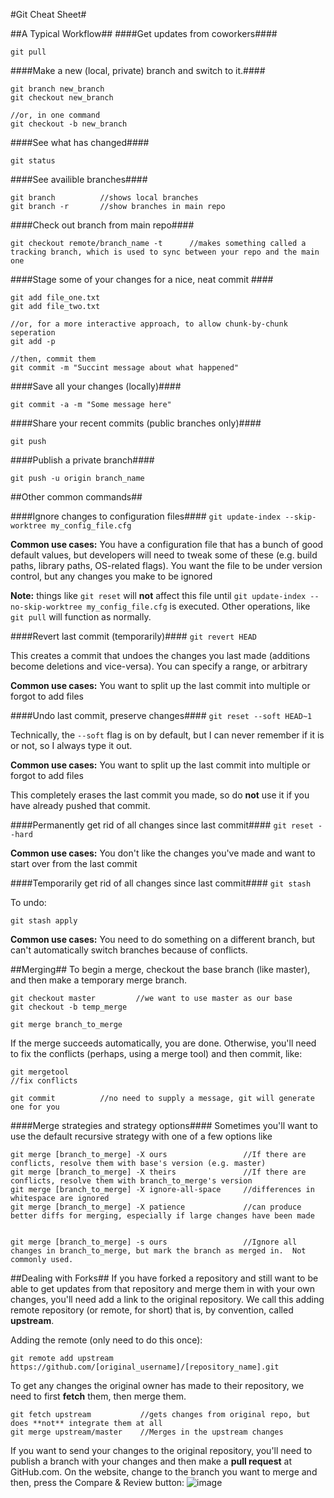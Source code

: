 #Git Cheat Sheet#

##A Typical Workflow##
####Get updates from coworkers####

`git pull` 

####Make a new (local, private) branch and switch to it.####
```
git branch new_branch
git checkout new_branch

//or, in one command
git checkout -b new_branch
```

####See what has changed####
```
git status
```

####See availible branches####
```
git branch 			//shows local branches
git branch -r 		//show branches in main repo
```

####Check out branch from main repo####
````
git checkout remote/branch_name -t 		//makes something called a tracking branch, which is used to sync between your repo and the main one
````

####Stage some of your changes for a nice, neat commit ####
```
git add file_one.txt
git add file_two.txt

//or, for a more interactive approach, to allow chunk-by-chunk seperation
git add -p

//then, commit them
git commit -m "Succint message about what happened"
```

####Save all your changes (locally)####
```
git commit -a -m "Some message here"
```

####Share your recent commits (public branches only)####
```
git push
```

####Publish a private branch####
```
git push -u origin branch_name
```


##Other common commands##

####Ignore changes to configuration files####
`git update-index --skip-worktree my_config_file.cfg`

**Common use cases:** You have a configuration file that has a bunch of good default values, but developers will need to tweak some of these (e.g. build paths, library paths, OS-related flags).  You want the file to be under version control, but any changes you make to be ignored

**Note:** things like `git reset` will **not** affect this file until `git update-index --no-skip-worktree my_config_file.cfg` is executed.  Other operations, like `git pull` will function as normally.

####Revert last commit (temporarily)####
`git revert HEAD`

This creates a commit that undoes the changes you last made (additions become deletions and vice-versa).  You can specify a range, or arbitrary

**Common use cases:** You want to split up the last commit into multiple or forgot to add files



####Undo last commit, preserve changes####
`git reset --soft HEAD~1`

Technically, the `--soft` flag is on by default, but I can never remember if it is or not, so I always type it out.

**Common use cases:** You want to split up the last commit into multiple or forgot to add files

This completely erases the last commit you made, so do **not** use it if you have already pushed that commit.


####Permanently get rid of all changes since last commit####
`git reset --hard`

**Common use cases:** You don't like the changes you've made and want to start over from the last commit

####Temporarily get rid of all changes since last commit####
`git stash`

To undo:

`git stash apply`

**Common use cases:** You need to do something on a different branch, but can't automatically switch branches because of conflicts.

##Merging##
To begin a merge, checkout the base branch (like master), and then make a temporary merge branch.
```
git checkout master	        //we want to use master as our base
git checkout -b temp_merge

git merge branch_to_merge
```
If the merge succeeds automatically, you are done.  Otherwise, you'll need to fix the conflicts (perhaps, using a merge tool) and then commit, like:

```
git mergetool
//fix conflicts

git commit 			//no need to supply a message, git will generate one for you
```

####Merge strategies and strategy options####
Sometimes you'll want to use the default recursive strategy with one of a few options like
```
git merge [branch_to_merge] -X ours 				//If there are conflicts, resolve them with base's version (e.g. master)
git merge [branch_to_merge] -X theirs			 	//If there are conflicts, resolve them with branch_to_merge's version
git merge [branch_to_merge] -X ignore-all-space   	//differences in whitespace are ignored
git merge [branch_to_merge] -X patience				//can produce better diffs for merging, especially if large changes have been made


git merge [branch_to_merge] -s ours 				//Ignore all changes in branch_to_merge, but mark the branch as merged in.  Not commonly used.
```


##Dealing with Forks##
If you have forked a repository and still want to be able to get updates from that repository and merge them in with your own changes, you'll need add a link to the original repository.  We call this adding remote repository (or remote, for short) that is, by convention, called **upstream**.

Adding the remote (only need to do this once):
```
git remote add upstream https://github.com/[original_username]/[repository_name].git
```

To get any changes the original owner has made to their repository, we need to first **fetch** them, then merge them.
```
git fetch upstream           //gets changes from original repo, but does **not** integrate them at all
git merge upstream/master    //Merges in the upstream changes
```

If you want to send your changes to the original repository, you'll need to publish a branch with your changes and then make a **pull request** at GitHub.com.
On the website, change to the branch you want to merge and then, press the Compare & Review button:
![image](https://cloud.githubusercontent.com/assets/6819944/3727985/f19bb00e-16a3-11e4-859c-bc93d85248ae.png)

